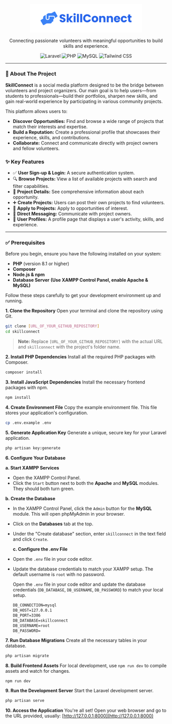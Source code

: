 <div align="center">
    <img src="https://github.com/OddIntern/SkillConnect/blob/main/public/images/skillconnect-logo.png?raw=true" alt="SkillConnect Logo" width="350" />
    
  <p align="center">
    Connecting passionate volunteers with meaningful opportunities to build skills and experience.
  </p>
  
  <p align="center">
    <img src="https://img.shields.io/badge/Laravel-11.x-FF2D20?style=for-the-badge&logo=laravel" alt="Laravel">
    <img src="https://img.shields.io/badge/PHP-8.2-777BB4?style=for-the-badge&logo=php" alt="PHP">
    <img src="https://img.shields.io/badge/MySQL-4479A1?style=for-the-badge&logo=mysql&logoColor=white" alt="MySQL">
    <img src="https://img.shields.io/badge/Tailwind_CSS-38B2AC?style=for-the-badge&logo=tailwind-css&logoColor=white" alt="Tailwind CSS">
  </p>
</div>

---

### 📝 About The Project

**SkillConnect** is a social media platform designed to be the bridge between volunteers and project organizers. Our main goal is to help users—from students to professionals—build their portfolios, sharpen new skills, and gain real-world experience by participating in various community projects.

This platform allows users to:
- **Discover Opportunities:** Find and browse a wide range of projects that match their interests and expertise.
- **Build a Reputation:** Create a professional profile that showcases their experience, skills, and contributions.
- **Collaborate:** Connect and communicate directly with project owners and fellow volunteers.

### ✨ Key Features

- ✅ **User Sign-up & Login:** A secure authentication system.
- 🔍 **Browse Projects:** View a list of available projects with search and filter capabilities.
- 📄 **Project Details:** See comprehensive information about each opportunity.
- ➕ **Create Projects:** Users can post their own projects to find volunteers.
- 📩 **Apply to Projects:** Apply to opportunities of interest.
- 💬 **Direct Messaging:** Communicate with project owners.
- 👤 **User Profiles:** A profile page that displays a user's activity, skills, and experience.
---
### ✅ Prerequisites

Before you begin, ensure you have the following installed on your system:
- **PHP** (version 8.1 or higher)
- **Composer**
- **Node.js & npm**
- **Database Server** **(Use XAMPP Control Panel, enable Apache & MySQL)**


Follow these steps carefully to get your development environment up and running.

**1. Clone the Repository**
   Open your terminal and clone the repository using Git.
   ```bash
   git clone [URL_OF_YOUR_GITHUB_REPOSITORY]
   cd skillconnect
   ```
   > **Note:** Replace `[URL_OF_YOUR_GITHUB_REPOSITORY]` with the actual URL and `skillconnect` with the project's folder name.

**2. Install PHP Dependencies**
   Install all the required PHP packages with Composer.
   ```bash
   composer install
   ```

**3. Install JavaScript Dependencies**
   Install the necessary frontend packages with npm.
   ```bash
   npm install
   ```

**4. Create Environment File**
   Copy the example environment file. This file stores your application's configuration.
   ```bash
   cp .env.example .env
   ```

**5. Generate Application Key**
   Generate a unique, secure key for your Laravel application.
   ```bash
   php artisan key:generate
   ```

**6. Configure Your Database**

**a. Start XAMPP Services**

- Open the XAMPP Control Panel.
- Click the `Start` button next to both the **Apache** and **MySQL** modules. They should both turn green.

**b. Create the Database**

- In the XAMPP Control Panel, click the `Admin` button for the **MySQL** module. This will open phpMyAdmin in your browser.
- Click on the **Databases** tab at the top.
- Under the "Create database" section, enter `skillconnect` in the text field and click `Create`.

  **c. Configure the .env File**

- Open the `.env` file in your code editor.
- Update the database credentials to match your XAMPP setup. The default username is `root` with no password.
  
   Open the `.env` file in your code editor and update the database credentials (`DB_DATABASE`, `DB_USERNAME`, `DB_PASSWORD`) to match your local setup.
   ```env
   DB_CONNECTION=mysql
   DB_HOST=127.0.0.1
   DB_PORT=3306
   DB_DATABASE=skillconnect
   DB_USERNAME=root
   DB_PASSWORD=
   ```

**7. Run Database Migrations**
   Create all the necessary tables in your database.
   ```bash
   php artisan migrate
   ```

**8. Build Frontend Assets**
   For local development, use `npm run dev` to compile assets and watch for changes.
   ```bash
   npm run dev
   ```

**9. Run the Development Server**
   Start the Laravel development server.
   ```bash
   php artisan serve
   ```

**10. Access the Application**
    You're all set! Open your web browser and go to the URL provided, usually:
    [http://127.0.0.1:8000](http://127.0.0.1:8000)
